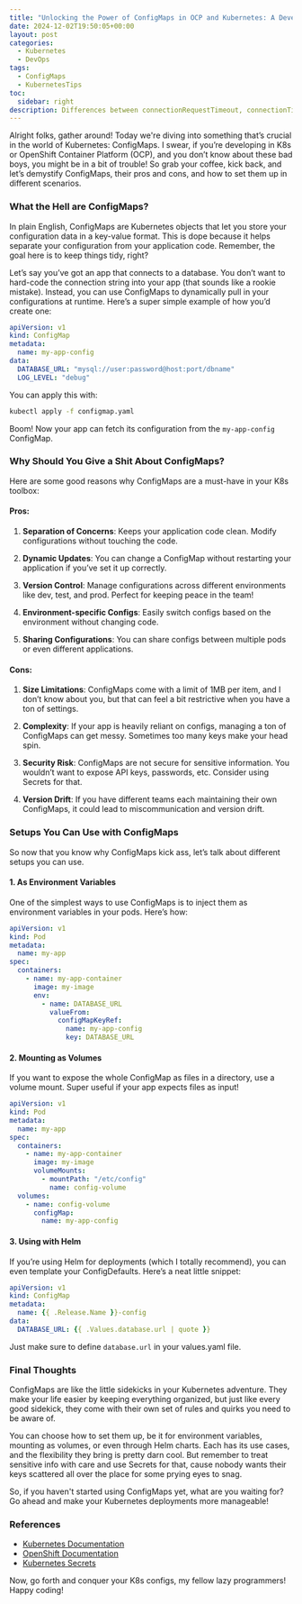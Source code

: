 ```yaml
---
title: "Unlocking the Power of ConfigMaps in OCP and Kubernetes: A Developer’s Guide"
date: 2024-12-02T19:50:05+00:00
layout: post
categories:
  - Kubernetes
  - DevOps
tags:
  - ConfigMaps
  - KubernetesTips
toc:
  sidebar: right
description: Differences between connectionRequestTimeout, connectionTimeout, and socketTimeout in networking. Learn how these parameters influence connection establishment, pool management, and data transmission in HTTP client libraries.
---
```

Alright folks, gather around! Today we're diving into something that’s crucial in the world of Kubernetes: ConfigMaps. I swear, if you’re developing in K8s or OpenShift Container Platform (OCP), and you don’t know about these bad boys, you might be in a bit of trouble! So grab your coffee, kick back, and let’s demystify ConfigMaps, their pros and cons, and how to set them up in different scenarios.

### What the Hell are ConfigMaps?

In plain English, ConfigMaps are Kubernetes objects that let you store your configuration data in a key-value format. This is dope because it helps separate your configuration from your application code. Remember, the goal here is to keep things tidy, right?

Let’s say you’ve got an app that connects to a database. You don’t want to hard-code the connection string into your app (that sounds like a rookie mistake). Instead, you can use ConfigMaps to dynamically pull in your configurations at runtime. Here’s a super simple example of how you’d create one:

```yaml
apiVersion: v1
kind: ConfigMap
metadata:
  name: my-app-config
data:
  DATABASE_URL: "mysql://user:password@host:port/dbname"
  LOG_LEVEL: "debug"
```

You can apply this with:

```bash
kubectl apply -f configmap.yaml
```

Boom! Now your app can fetch its configuration from the `my-app-config` ConfigMap.

### Why Should You Give a Shit About ConfigMaps?

Here are some good reasons why ConfigMaps are a must-have in your K8s toolbox: 

#### Pros:
1. **Separation of Concerns**: Keeps your application code clean. Modify configurations without touching the code.
  
2. **Dynamic Updates**: You can change a ConfigMap without restarting your application if you’ve set it up correctly.
  
3. **Version Control**: Manage configurations across different environments like dev, test, and prod. Perfect for keeping peace in the team!

4. **Environment-specific Configs**: Easily switch configs based on the environment without changing code.

5. **Sharing Configurations**: You can share configs between multiple pods or even different applications. 

#### Cons:
1. **Size Limitations**: ConfigMaps come with a limit of 1MB per item, and I don’t know about you, but that can feel a bit restrictive when you have a ton of settings.

2. **Complexity**: If your app is heavily reliant on configs, managing a ton of ConfigMaps can get messy. Sometimes too many keys make your head spin.

3. **Security Risk**: ConfigMaps are not secure for sensitive information. You wouldn’t want to expose API keys, passwords, etc. Consider using Secrets for that.

4. **Version Drift**: If you have different teams each maintaining their own ConfigMaps, it could lead to miscommunication and version drift.

### Setups You Can Use with ConfigMaps

So now that you know why ConfigMaps kick ass, let’s talk about different setups you can use.

#### 1. As Environment Variables
One of the simplest ways to use ConfigMaps is to inject them as environment variables in your pods. Here’s how:

```yaml
apiVersion: v1
kind: Pod
metadata:
  name: my-app
spec:
  containers:
    - name: my-app-container
      image: my-image
      env:
        - name: DATABASE_URL
          valueFrom:
            configMapKeyRef:
              name: my-app-config
              key: DATABASE_URL
```

#### 2. Mounting as Volumes
If you want to expose the whole ConfigMap as files in a directory, use a volume mount. Super useful if your app expects files as input!

```yaml
apiVersion: v1
kind: Pod
metadata:
  name: my-app
spec:
  containers:
    - name: my-app-container
      image: my-image
      volumeMounts:
        - mountPath: "/etc/config"
          name: config-volume
  volumes:
    - name: config-volume
      configMap:
        name: my-app-config
```

#### 3. Using with Helm
If you’re using Helm for deployments (which I totally recommend), you can even template your ConfigDefaults. Here’s a neat little snippet:

```yaml
apiVersion: v1
kind: ConfigMap
metadata:
  name: {{ .Release.Name }}-config
data:
  DATABASE_URL: {{ .Values.database.url | quote }}
```

Just make sure to define `database.url` in your values.yaml file.

### Final Thoughts

ConfigMaps are like the little sidekicks in your Kubernetes adventure. They make your life easier by keeping everything organized, but just like every good sidekick, they come with their own set of rules and quirks you need to be aware of.

You can choose how to set them up, be it for environment variables, mounting as volumes, or even through Helm charts. Each has its use cases, and the flexibility they bring is pretty darn cool. But remember to treat sensitive info with care and use Secrets for that, cause nobody wants their keys scattered all over the place for some prying eyes to snag.

So, if you haven't started using ConfigMaps yet, what are you waiting for? Go ahead and make your Kubernetes deployments more manageable!

### References
- [Kubernetes Documentation](https://kubernetes.io/docs/concepts/configuration/configmap/)
- [OpenShift Documentation](https://docs.openshift.com/container-platform/latest/dev_guide/configmaps.html)
- [Kubernetes Secrets](https://kubernetes.io/docs/concepts/configuration/secret/)
  
Now, go forth and conquer your K8s configs, my fellow lazy programmers! Happy coding!
